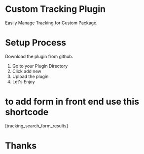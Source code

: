 # Custom Tracking Plugin
Easily Manage Tracking for Custom Package.
# Setup Process
Download the plugin from github.

1. Go to your Plugin Directory
2. Click add new
3. Upload the plugin
4. Let's Enjoy

# to add form in front end use this shortcode

[tracking_search_form_results]

# Thanks
